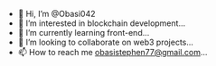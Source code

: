 - 👋 Hi, I’m @Obasi042
- 👀 I’m interested in blockchain development...
- 🌱 I’m currently learning front-end...
- 💞️ I’m looking to collaborate on web3 projects...
- 📫 How to reach me obasistephen77@gmail.com...

<!---
Obasi042/Obasi042 is a ✨ special ✨ repository because its `README.md` (this file) appears on your GitHub profile.
You can click the Preview link to take a look at your changes.
--->

